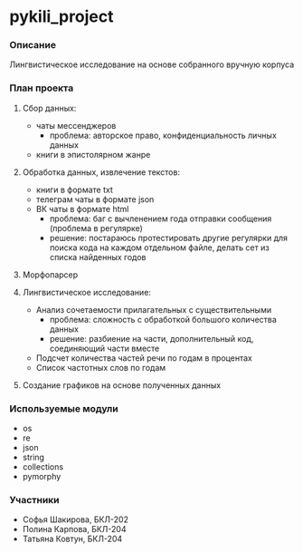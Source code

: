 # pykili_project

### Описание ###

Лингвистическое исследование на основе собранного вручную корпуса

### План проекта ###

1. Сбор данных: 
    - чаты мессенджеров 
        - проблема: авторское право, конфиденциальность личных данных
    - книги в эпистолярном жанре

2. Обработка данных, извлечение текстов:
    - книги в формате txt
    - телеграм чаты в формате json
    - ВК чаты в формате html
        - проблема: баг с вычленением года отправки сообщения (проблема в регулярке)
        - решение: постараюсь протестировать другие регулярки для поиска кода на каждом отдельном файле, делать сет из списка найденных годов

3. Морфопарсер
5. Лингвистическое исследование:
    - Анализ сочетаемости прилагательных с существительными
        - проблема: сложность с обработкой большого количества данных
        - решение: разбиение на части, дополнительный код, соединяющий части вместе
    - Подсчет количества частей речи по годам в процентах
    - Список частотных слов по годам
7. Создание графиков на основе полученных данных

### Используемые модули ###

- os
- re
- json
- string
- collections
- pymorphy

### Участники ###

- Софья Шакирова, БКЛ-202
- Полина Карпова, БКЛ-204
- Татьяна Ковтун, БКЛ-204
